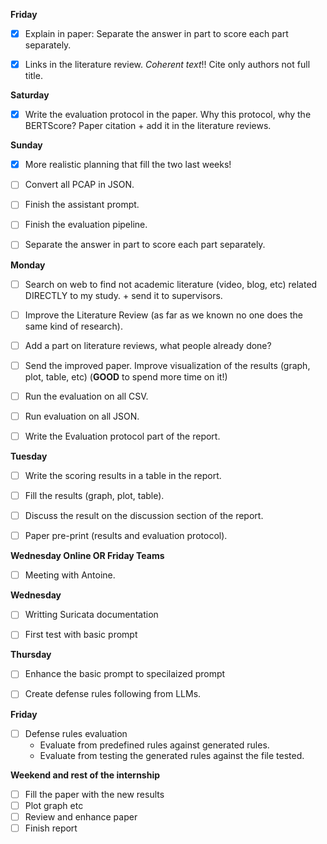 **Friday**
- [x] Explain in paper: Separate the answer in part to score each part separately.
- [x] Links in the literature review. *Coherent text*!! Cite only authors not full title.


**Saturday**
- [x] Write the evaluation protocol in the paper. Why this protocol, why the BERTScore? Paper citation + add it in the literature reviews. 


**Sunday**
- [x] More realistic planning that fill the two last weeks!
- [ ] Convert all PCAP in JSON.
- [ ] Finish the assistant prompt.
- [ ] Finish the evaluation pipeline.
- [ ] Separate the answer in part to score each part separately.
      


**Monday**
- [ ] Search on web to find not academic literature (video, blog, etc) related DIRECTLY to my study. + send it to supervisors.
- [ ] Improve the Literature Review (as far as we known no one does the same kind of research).
- [ ] Add a part on literature reviews, what people already done?
- [ ] Send the improved paper. Improve visualization of the results (graph, plot, table, etc) (**GOOD** to spend more time on it!)
    
- [ ] Run the evaluation on all CSV.
- [ ] Run evaluation on all JSON.
- [ ] Write the Evaluation protocol part of the report.


**Tuesday**
- [ ] Write the scoring results in a table in the report.
- [ ] Fill the results (graph, plot, table).
- [ ] Discuss the result on the discussion section of the report.
- [ ] Paper pre-print (results and evaluation protocol).


**Wednesday Online OR Friday Teams**
- [ ] Meeting with Antoine.


**Wednesday**
- [ ] Writting Suricata documentation
- [ ] First test with basic prompt


**Thursday**
- [ ] Enhance the basic prompt to specilaized prompt
- [ ] Create defense rules following from LLMs.


**Friday**
- [ ] Defense rules evaluation
    - Evaluate from predefined rules against generated rules.
    - Evaluate from testing the generated rules against the file tested.



**Weekend and rest of the internship**
- [ ] Fill the paper with the new results
- [ ] Plot graph etc
- [ ] Review and enhance paper
- [ ] Finish report
